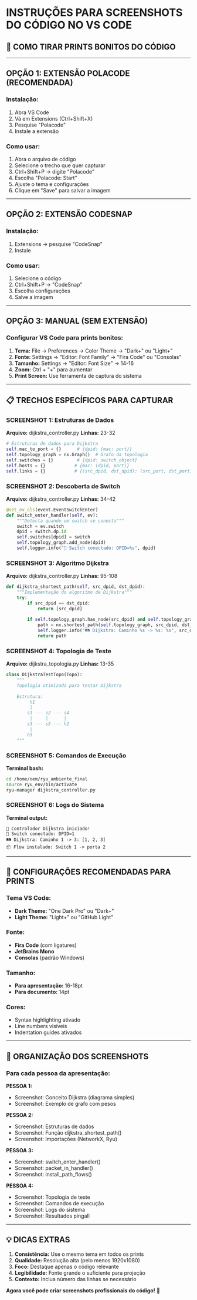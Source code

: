 # INSTRUÇÕES PARA SCREENSHOTS DO CÓDIGO NO VS CODE

## 📸 COMO TIRAR PRINTS BONITOS DO CÓDIGO

---

## OPÇÃO 1: EXTENSÃO POLACODE (RECOMENDADA)

### Instalação:
1. Abra VS Code
2. Vá em Extensions (Ctrl+Shift+X)
3. Pesquise "Polacode"
4. Instale a extensão

### Como usar:
1. Abra o arquivo de código
2. Selecione o trecho que quer capturar
3. Ctrl+Shift+P → digite "Polacode"
4. Escolha "Polacode: Start"
5. Ajuste o tema e configurações
6. Clique em "Save" para salvar a imagem

---

## OPÇÃO 2: EXTENSÃO CODESNAP

### Instalação:
1. Extensions → pesquise "CodeSnap"
2. Instale

### Como usar:
1. Selecione o código
2. Ctrl+Shift+P → "CodeSnap"
3. Escolha configurações
4. Salve a imagem

---

## OPÇÃO 3: MANUAL (SEM EXTENSÃO)

### Configurar VS Code para prints bonitos:
1. **Tema:** File → Preferences → Color Theme → "Dark+" ou "Light+"
2. **Fonte:** Settings → "Editor: Font Family" → "Fira Code" ou "Consolas"
3. **Tamanho:** Settings → "Editor: Font Size" → 14-16
4. **Zoom:** Ctrl + "+" para aumentar
5. **Print Screen:** Use ferramenta de captura do sistema

---

## 📋 TRECHOS ESPECÍFICOS PARA CAPTURAR

### SCREENSHOT 1: Estruturas de Dados
**Arquivo:** dijkstra_controller.py
**Linhas:** 23-32
```python
# Estruturas de dados para Dijkstra
self.mac_to_port = {}      # {dpid: {mac: port}}
self.topology_graph = nx.Graph()  # Grafo da topologia
self.switches = {}         # {dpid: switch_object}
self.hosts = {}           # {mac: (dpid, port)}
self.links = {}           # {(src_dpid, dst_dpid): (src_port, dst_port)}
```

### SCREENSHOT 2: Descoberta de Switch
**Arquivo:** dijkstra_controller.py
**Linhas:** 34-42
```python
@set_ev_cls(event.EventSwitchEnter)
def switch_enter_handler(self, ev):
    """Detecta quando um switch se conecta"""
    switch = ev.switch
    dpid = switch.dp.id
    self.switches[dpid] = switch
    self.topology_graph.add_node(dpid)
    self.logger.info("🔗 Switch conectado: DPID=%s", dpid)
```

### SCREENSHOT 3: Algoritmo Dijkstra
**Arquivo:** dijkstra_controller.py
**Linhas:** 95-108
```python
def dijkstra_shortest_path(self, src_dpid, dst_dpid):
    """Implementação do algoritmo de Dijkstra"""
    try:
        if src_dpid == dst_dpid:
            return [src_dpid]
        
        if self.topology_graph.has_node(src_dpid) and self.topology_graph.has_node(dst_dpid):
            path = nx.shortest_path(self.topology_graph, src_dpid, dst_dpid, weight='weight')
            self.logger.info("🛤️ Dijkstra: Caminho %s -> %s: %s", src_dpid, dst_dpid, path)
            return path
```

### SCREENSHOT 4: Topologia de Teste
**Arquivo:** dijkstra_topologia.py
**Linhas:** 13-35
```python
class DijkstraTestTopo(Topo):
    """
    Topologia otimizada para testar Dijkstra
    
    Estrutura:
         h1
         |
        s1 --- s2 --- s4
         |     |      |
        s3 --- s5 --- h2
         |
        h3
    """
```

### SCREENSHOT 5: Comandos de Execução
**Terminal bash:**
```bash
cd /home/oem/ryu_ambiente_final
source ryu_env/bin/activate
ryu-manager dijkstra_controller.py
```

### SCREENSHOT 6: Logs do Sistema
**Terminal output:**
```
🚀 Controlador Dijkstra iniciado!
🔗 Switch conectado: DPID=1
🛤️ Dijkstra: Caminho 1 -> 3: [1, 2, 3]
📦 Flow instalado: Switch 1 -> porta 2
```

---

## 🎨 CONFIGURAÇÕES RECOMENDADAS PARA PRINTS

### Tema VS Code:
- **Dark Theme:** "One Dark Pro" ou "Dark+"
- **Light Theme:** "Light+" ou "GitHub Light"

### Fonte:
- **Fira Code** (com ligatures)
- **JetBrains Mono**
- **Consolas** (padrão Windows)

### Tamanho:
- **Para apresentação:** 16-18pt
- **Para documento:** 14pt

### Cores:
- Syntax highlighting ativado
- Line numbers visíveis
- Indentation guides ativados

---

## 📝 ORGANIZAÇÃO DOS SCREENSHOTS

### Para cada pessoa da apresentação:

**PESSOA 1:**
- Screenshot: Conceito Dijkstra (diagrama simples)
- Screenshot: Exemplo de grafo com pesos

**PESSOA 2:**
- Screenshot: Estruturas de dados
- Screenshot: Função dijkstra_shortest_path()
- Screenshot: Importações (NetworkX, Ryu)

**PESSOA 3:**
- Screenshot: switch_enter_handler()
- Screenshot: packet_in_handler()
- Screenshot: install_path_flows()

**PESSOA 4:**
- Screenshot: Topologia de teste
- Screenshot: Comandos de execução
- Screenshot: Logs do sistema
- Screenshot: Resultados pingall

---

## 💡 DICAS EXTRAS

1. **Consistência:** Use o mesmo tema em todos os prints
2. **Qualidade:** Resolução alta (pelo menos 1920x1080)
3. **Foco:** Destaque apenas o código relevante
4. **Legibilidade:** Fonte grande o suficiente para projeção
5. **Contexto:** Inclua número das linhas se necessário

**Agora você pode criar screenshots profissionais do código!** 📸
